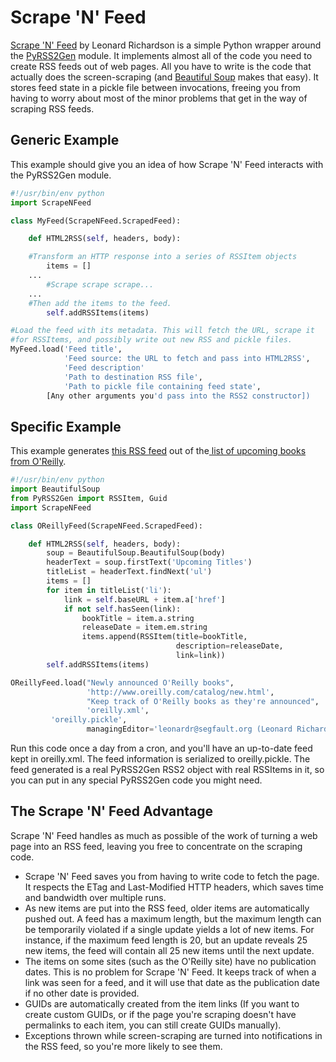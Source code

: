 # Scrape 'N' Feed

[Scrape 'N' Feed](https://www.crummy.com/software/ScrapeNFeed/) by Leonard Richardson is a simple Python wrapper around the [PyRSS2Gen](http://www.dalkescientific.com/Python/PyRSS2Gen.html) module. It implements almost all of the code you need to create RSS feeds out of web pages. All you have to write is the code that actually does the screen-scraping (and [Beautiful Soup](https://www.crummy.com/software/BeautifulSoup/) makes that easy). It stores feed state in a pickle file between invocations, freeing you from having to worry about most of the minor problems that get in the way of scraping RSS feeds.

## Generic Example

This example should give you an idea of how Scrape 'N' Feed interacts with the PyRSS2Gen module.

```python
#!/usr/bin/env python
import ScrapeNFeed

class MyFeed(ScrapeNFeed.ScrapedFeed):    

    def HTML2RSS(self, headers, body):

	#Transform an HTTP response into a series of RSSItem objects
        items = []
	...
        #Scrape scrape scrape... 
	...
	#Then add the items to the feed.
        self.addRSSItems(items)

#Load the feed with its metadata. This will fetch the URL, scrape it
#for RSSItems, and possibly write out new RSS and pickle files.
MyFeed.load('Feed title',
            'Feed source: the URL to fetch and pass into HTML2RSS',
            'Feed description'
            'Path to destination RSS file', 
            'Path to pickle file containing feed state',
	    [Any other arguments you'd pass into the RSS2 constructor])
```

## Specific Example

This example generates [this RSS feed](https://www.crummy.com/software/ScrapeNFeed/oreilly.xml) out of the[ list of upcoming books from O'Reilly](http://www.oreilly.com/catalog/new.html).

```python
#!/usr/bin/env python
import BeautifulSoup
from PyRSS2Gen import RSSItem, Guid
import ScrapeNFeed

class OReillyFeed(ScrapeNFeed.ScrapedFeed):    

    def HTML2RSS(self, headers, body):
        soup = BeautifulSoup.BeautifulSoup(body)
        headerText = soup.firstText('Upcoming Titles')
        titleList = headerText.findNext('ul')
        items = []
        for item in titleList('li'):
            link = self.baseURL + item.a['href']
            if not self.hasSeen(link):
                bookTitle = item.a.string
                releaseDate = item.em.string
                items.append(RSSItem(title=bookTitle,
                                     description=releaseDate,
                                     link=link))
        self.addRSSItems(items)

OReillyFeed.load("Newly announced O'Reilly books",
                 'http://www.oreilly.com/catalog/new.html',
                 "Keep track of O'Reilly books as they're announced",
                 'oreilly.xml', 
		 'oreilly.pickle',
                 managingEditor='leonardr@segfault.org (Leonard Richardson)')
```

Run this code once a day from a cron, and you'll have an up-to-date feed kept in oreilly.xml. The feed information is serialized to oreilly.pickle. The feed generated is a real PyRSS2Gen RSS2 object with real RSSItems in it, so you can put in any special PyRSS2Gen code you might need.

## The Scrape 'N' Feed Advantage

Scrape 'N' Feed handles as much as possible of the work of turning a web page into an RSS feed, leaving you free to concentrate on the scraping code.

 * Scrape 'N' Feed saves you from having to write code to fetch the page. It respects the ETag and Last-Modified HTTP headers, which saves time and bandwidth over multiple runs.
 * As new items are put into the RSS feed, older items are automatically pushed out. A feed has a maximum length, but the maximum length can be temporarily violated if a single update yields a lot of new items. For instance, if the maximum feed length is 20, but an update reveals 25 new items, the feed will contain all 25 new items until the next update.
 * The items on some sites (such as the O'Reilly site) have no publication dates. This is no problem for Scrape 'N' Feed. It keeps track of when a link was seen for a feed, and it will use that date as the publication date if no other date is provided.
 * GUIDs are automatically created from the item links (If you want to create custom GUIDs, or if the page you're scraping doesn't have permalinks to each item, you can still create GUIDs manually).
 * Exceptions thrown while screen-scraping are turned into notifications in the RSS feed, so you're more likely to see them.
